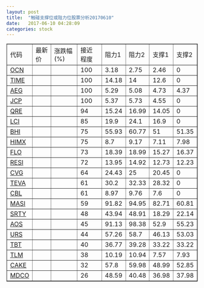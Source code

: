 ```yaml
---
layout: post
title:  "触碰支撑位或阻力位股票分析20170610"
date:   2017-06-10 04:28:09
categories: stock
---
```

<script type="text/javascript">
var stockList = []
stockList.push('gb_ocn');
stockList.push('gb_time');
stockList.push('gb_aeg');
stockList.push('gb_jcp');
stockList.push('gb_qre');
stockList.push('gb_lci');
stockList.push('gb_bhi');
stockList.push('gb_himx');
stockList.push('gb_flo');
stockList.push('gb_resi');
stockList.push('gb_cvg');
stockList.push('gb_teva');
stockList.push('gb_cbl');
stockList.push('gb_masi');
stockList.push('gb_srty');
stockList.push('gb_aos');
stockList.push('gb_urs');
stockList.push('gb_tbt');
stockList.push('gb_tlm');
stockList.push('gb_cake');
stockList.push('gb_mdco');
</script>
<table border="1">
 <tr>
 <td>代码</td>
 <td>最新价</td>
 <td>涨跌幅(%)</td>
 <td>接近程度</td>
 <td>阻力1</td>
 <td>阻力2</td>
 <td>支撑1</td>
 <td>支撑2</td>
</tr>
  <tr id="ocn" class="red">
  <td><a href="http://stock.finance.sina.com.cn/usstock/quotes/OCN.html" target="_blank">OCN</a></td><td></td><td></td><td>100</td><td>3.18</td><td>2.75</td><td>2.46</td><td>0</td></tr>
  <tr id="time" class="red">
  <td><a href="http://stock.finance.sina.com.cn/usstock/quotes/TIME.html" target="_blank">TIME</a></td><td></td><td></td><td>100</td><td>14.18</td><td>14</td><td>12.6</td><td>0</td></tr>
  <tr id="aeg" class="red">
  <td><a href="http://stock.finance.sina.com.cn/usstock/quotes/AEG.html" target="_blank">AEG</a></td><td></td><td></td><td>100</td><td>5.29</td><td>5.08</td><td>4.73</td><td>4.37</td></tr>
  <tr id="jcp" class="green">
  <td><a href="http://stock.finance.sina.com.cn/usstock/quotes/JCP.html" target="_blank">JCP</a></td><td></td><td></td><td>100</td><td>5.37</td><td>5.73</td><td>4.55</td><td>0</td></tr>
  <tr id="qre" class="red">
  <td><a href="http://stock.finance.sina.com.cn/usstock/quotes/QRE.html" target="_blank">QRE</a></td><td></td><td></td><td>94</td><td>15.24</td><td>16.99</td><td>14.05</td><td>0</td></tr>
  <tr id="lci" class="red">
  <td><a href="http://stock.finance.sina.com.cn/usstock/quotes/LCI.html" target="_blank">LCI</a></td><td></td><td></td><td>85</td><td>19.9</td><td>24.1</td><td>16.9</td><td>0</td></tr>
  <tr id="bhi" class="red">
  <td><a href="http://stock.finance.sina.com.cn/usstock/quotes/BHI.html" target="_blank">BHI</a></td><td></td><td></td><td>75</td><td>55.93</td><td>60.77</td><td>51</td><td>51.35</td></tr>
  <tr id="himx" class="green">
  <td><a href="http://stock.finance.sina.com.cn/usstock/quotes/HIMX.html" target="_blank">HIMX</a></td><td></td><td></td><td>75</td><td>8.7</td><td>9.17</td><td>7.11</td><td>7.98</td></tr>
  <tr id="flo" class="red">
  <td><a href="http://stock.finance.sina.com.cn/usstock/quotes/FLO.html" target="_blank">FLO</a></td><td></td><td></td><td>73</td><td>18.39</td><td>18.99</td><td>15.27</td><td>16.37</td></tr>
  <tr id="resi" class="red">
  <td><a href="http://stock.finance.sina.com.cn/usstock/quotes/RESI.html" target="_blank">RESI</a></td><td></td><td></td><td>72</td><td>13.95</td><td>14.92</td><td>12.73</td><td>12.23</td></tr>
  <tr id="cvg" class="red">
  <td><a href="http://stock.finance.sina.com.cn/usstock/quotes/CVG.html" target="_blank">CVG</a></td><td></td><td></td><td>64</td><td>24.43</td><td>25</td><td>20.45</td><td>0</td></tr>
  <tr id="teva" class="green">
  <td><a href="http://stock.finance.sina.com.cn/usstock/quotes/TEVA.html" target="_blank">TEVA</a></td><td></td><td></td><td>61</td><td>30.2</td><td>32.33</td><td>28.32</td><td>0</td></tr>
  <tr id="cbl" class="green">
  <td><a href="http://stock.finance.sina.com.cn/usstock/quotes/CBL.html" target="_blank">CBL</a></td><td></td><td></td><td>61</td><td>8.97</td><td>9.76</td><td>7.6</td><td>0</td></tr>
  <tr id="masi" class="red">
  <td><a href="http://stock.finance.sina.com.cn/usstock/quotes/MASI.html" target="_blank">MASI</a></td><td></td><td></td><td>59</td><td>91.82</td><td>94.95</td><td>82.71</td><td>60.81</td></tr>
  <tr id="srty" class="red">
  <td><a href="http://stock.finance.sina.com.cn/usstock/quotes/SRTY.html" target="_blank">SRTY</a></td><td></td><td></td><td>48</td><td>43.94</td><td>48.91</td><td>18.29</td><td>22.14</td></tr>
  <tr id="aos" class="green">
  <td><a href="http://stock.finance.sina.com.cn/usstock/quotes/AOS.html" target="_blank">AOS</a></td><td></td><td></td><td>45</td><td>91.13</td><td>98.38</td><td>52.9</td><td>55.23</td></tr>
  <tr id="urs" class="green">
  <td><a href="http://stock.finance.sina.com.cn/usstock/quotes/URS.html" target="_blank">URS</a></td><td></td><td></td><td>44</td><td>57.26</td><td>58.7</td><td>46.13</td><td>53.03</td></tr>
  <tr id="tbt" class="red">
  <td><a href="http://stock.finance.sina.com.cn/usstock/quotes/TBT.html" target="_blank">TBT</a></td><td></td><td></td><td>40</td><td>36.77</td><td>39.28</td><td>33.22</td><td>33.22</td></tr>
  <tr id="tlm" class="green">
  <td><a href="http://stock.finance.sina.com.cn/usstock/quotes/TLM.html" target="_blank">TLM</a></td><td></td><td></td><td>38</td><td>10.19</td><td>10.94</td><td>7.57</td><td>7.93</td></tr>
  <tr id="cake" class="green">
  <td><a href="http://stock.finance.sina.com.cn/usstock/quotes/CAKE.html" target="_blank">CAKE</a></td><td></td><td></td><td>32</td><td>57.8</td><td>59.98</td><td>48.99</td><td>52.85</td></tr>
  <tr id="mdco" class="red">
  <td><a href="http://stock.finance.sina.com.cn/usstock/quotes/MDCO.html" target="_blank">MDCO</a></td><td></td><td></td><td>26</td><td>48.59</td><td>40.48</td><td>36.98</td><td>37.98</td></tr>
</table>
